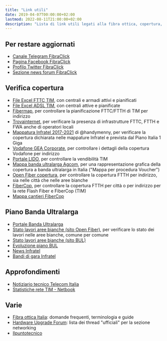 ```yaml
---
title: "Link utili"
date: 2019-04-07T00:00:00+02:00
lastmod: 2022-08-11T21:00:00+02:00
description: "Lista di link utili legati alla fibra ottica, copertura, approfondimenti, offerte, ecc."
---
```


## Per restare aggiornati
- [Canale Telegram FibraClick](https://t.me/FibraClick)
- [Pagina Facebook FibraClick](https://www.facebook.com/fibraclick)
- [Profilo Twitter FibraClick](https://twitter.com/fibraclick)
- [Sezione news forum FibraClick](https://forum.fibra.click/t/news)

## Verifica copertura
- [File Excel FTTC TIM](https://wdc.wholesale.telecomitalia.it/tw_servizi/vula/##heading-custom3), con centrali e armadi attivi e pianificati
- [File Excel ADSL TIM](https://wdc.wholesale.telecomitalia.it/tw_servizi/bitstream/##heading-custom3), con centrali attive e pianificate
- [Fibermap](https://fibermap.it/), per controllare la pianificazione FTTC/FTTH di TIM per indirizzo
- [Trovainternet](https://trovainternet.it/), per verificare la presenza di infrastrutture FTTC, FTTH e FWA anche di operatori locali
- [Mappatura Infratel 2017-2021](https://handymenny.github.io/mappaturaInfratel/) di @handymenny, per verificare la copertura dichiarata nelle mappature Infratel e prevista dal Piano Italia 1 Giga
- [Vodafone GEA Corporate](http://gea.dsl.vodafone.it/corporate), per controllare i dettagli della copertura Vodafone per indirizzo
- [Portale LIDO](http://adsl2.csi.telecomitalia.it/), per controllare la vendibilità TIM
- [Mappa banda ultralarga Agcom](https://maps.agcom.it/), per una rappresentazione grafica della copertura a banda ultralarga in Italia ("Mappa per procedura Voucher")
- [Open Fiber copertura](https://openfiber.it/verifica-copertura/), per controllare la copertura FTTH per indirizzo, sia nelle città che nelle aree bianche
- [FiberCop](https://www.fibercop.it/), per controllare la copertura FTTH per città o per indirizzo per la rete Flash Fiber e FiberCop (TIM)
- [Mappa cantieri FiberCop](https://www.fibercop.it/cantieri-in-corso/)

## Piano Banda Ultralarga
- [Portale Banda Ultralarga](https://bandaultralarga.italia.it/)
- [Stato lavori aree bianche (sito Open Fiber)](https://openfiber.it/piano-copertura/stato-dei-lavori/), per verificare lo stato dei lavori nelle aree bianche, comune per comune
- [Stato lavori aree bianche (sito BUL)](https://bandaultralarga.italia.it/mappa/)
- [Evoluzione piano BUL](https://bandaultralarga.italia.it/evoluzione-piano/)
- [News Infratel](https://www.infratelitalia.it/archivio-news)
- [Bandi di gara Infratel](https://ingate.invitalia.it/web/login.shtml)

## Approfondimenti
- [Notiziario tecnico Telecom Italia](https://www.telecomitalia.com/tit/it/innovazione/notiziario-tecnico.html)
- [Statistiche rete TIM - Netbook](https://rete.gruppotim.it/)

## Varie
- [Fibra ottica Italia](https://fibraotticaitalia.altervista.org/): domande frequenti, terminologia e guide
- [Hardware Upgrade Forum](https://www.hwupgrade.it/forum/forumdisplay.php?f=79): lista dei thread "ufficiali" per la sezione networking
- [Ilpuntotecnico](https://www.ilpuntotecnico.com/)

